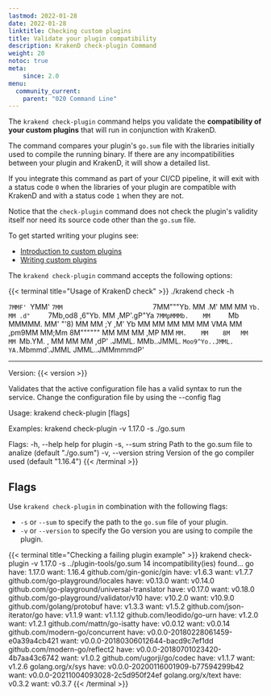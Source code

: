 ```yaml
---
lastmod: 2022-01-28
date: 2022-01-28
linktitle: Checking custom plugins
title: Validate your plugin compatibility
description: KrakenD check-plugin Command
weight: 20
notoc: true
meta:
    since: 2.0
menu:
  community_current:
    parent: "020 Command Line"
---
```

The `krakend check-plugin` command helps you validate the **compatibility of your custom plugins** that will run in conjunction with KrakenD.

The command compares your plugin's `go.sum` file with the libraries initially used to compile the running binary. If there are any incompatibilities between your plugin and KrakenD, it will show a detailed list.

If you integrate this command as part of your CI/CD pipeline, it will exit with a status code `0` when the libraries of your plugin are compatible with KrakenD and with a status code `1` when they are not.

Notice that the `check-plugin` command does not check the plugin's validity itself nor need its source code other than the `go.sum` file.

To get started writing your plugins see:

- [Introduction to custom plugins](/docs/extending/introduction/)
- [Writing custom plugins](/docs/extending/writing-plugins/)

The `krakend check-plugin` command accepts the following options:

{{< terminal title="Usage of KrakenD check" >}}
./krakend check -h

`7MMF' `YMM'                  `7MM                         `7MM"""Yb.
  MM   .M'                      MM                           MM    `Yb.
  MM .d"     `7Mb,od8 ,6"Yb.    MM  ,MP'.gP"Ya `7MMpMMMb.    MM     `Mb
  MMMMM.       MM' "'8)   MM    MM ;Y  ,M'   Yb  MM    MM    MM      MM
  MM  VMA      MM     ,pm9MM    MM;Mm  8M""""""  MM    MM    MM     ,MP
  MM   `MM.    MM    8M   MM    MM `Mb.YM.    ,  MM    MM    MM    ,dP'
.JMML.   MMb..JMML.  `Moo9^Yo..JMML. YA.`Mbmmd'.JMML  JMML..JMMmmmdP'
_______________________________________________________________________

Version: {{< version >}}

Validates that the active configuration file has a valid syntax to run the service.
Change the configuration file by using the --config flag

Usage:
  krakend check-plugin [flags]

Examples:
krakend check-plugin -v 1.17.0 -s ./go.sum

Flags:
  -h, --help             help for plugin
  -s, --sum string       Path to the go.sum file to analize (default "./go.sum")
  -v, --version string   Version of the go compiler used (default "1.16.4")
{{< /terminal >}}

## Flags
Use `krakend check-plugin` in combination with the following flags:

- `-s` or `--sum` to specify the path to the `go.sum` file of your plugin.
- `-v` or `--version` to specify the Go version you are using to compile the plugin.


{{< terminal title="Checking a failing plugin example" >}}
krakend check-plugin -v 1.17.0 -s ../plugin-tools/go.sum
14 incompatibility(ies) found...
go
    have: 1.17.0
    want: 1.16.4
github.com/gin-gonic/gin
    have: v1.6.3
    want: v1.7.7
github.com/go-playground/locales
    have: v0.13.0
    want: v0.14.0
github.com/go-playground/universal-translator
    have: v0.17.0
    want: v0.18.0
github.com/go-playground/validator/v10
    have: v10.2.0
    want: v10.9.0
github.com/golang/protobuf
    have: v1.3.3
    want: v1.5.2
github.com/json-iterator/go
    have: v1.1.9
    want: v1.1.12
github.com/leodido/go-urn
    have: v1.2.0
    want: v1.2.1
github.com/mattn/go-isatty
    have: v0.0.12
    want: v0.0.14
github.com/modern-go/concurrent
    have: v0.0.0-20180228061459-e0a39a4cb421
    want: v0.0.0-20180306012644-bacd9c7ef1dd
github.com/modern-go/reflect2
    have: v0.0.0-20180701023420-4b7aa43c6742
    want: v1.0.2
github.com/ugorji/go/codec
    have: v1.1.7
    want: v1.2.6
golang.org/x/sys
    have: v0.0.0-20200116001909-b77594299b42
    want: v0.0.0-20211004093028-2c5d950f24ef
golang.org/x/text
    have: v0.3.2
    want: v0.3.7
{{< /terminal >}}
